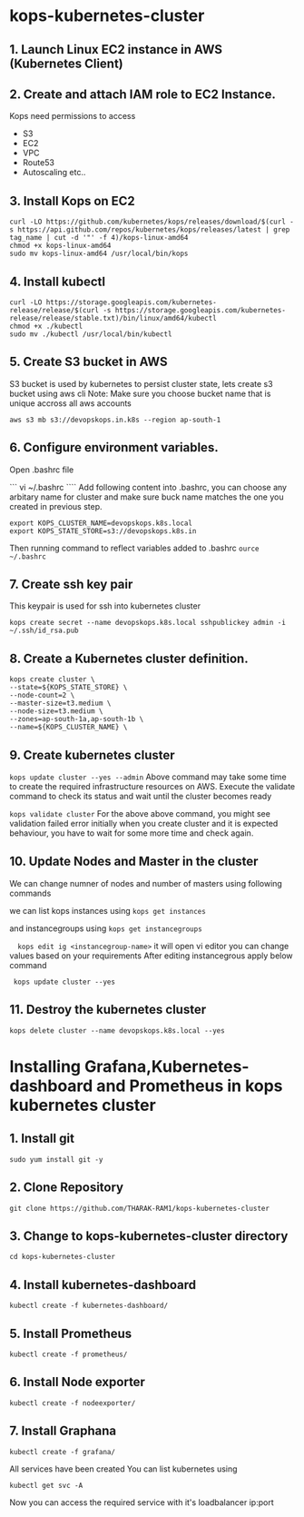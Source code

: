 # kops-kubernetes-cluster
## 1. Launch Linux EC2 instance in AWS (Kubernetes Client)
## 2. Create and attach IAM role to EC2 Instance.
Kops need permissions to access
-	S3
-	EC2
-	VPC
-	Route53
-	Autoscaling
	etc..
## 3. Install Kops on EC2
```
curl -LO https://github.com/kubernetes/kops/releases/download/$(curl -s https://api.github.com/repos/kubernetes/kops/releases/latest | grep tag_name | cut -d '"' -f 4)/kops-linux-amd64
chmod +x kops-linux-amd64
sudo mv kops-linux-amd64 /usr/local/bin/kops
```
## 4. Install kubectl
```
curl -LO https://storage.googleapis.com/kubernetes-release/release/$(curl -s https://storage.googleapis.com/kubernetes-release/release/stable.txt)/bin/linux/amd64/kubectl
chmod +x ./kubectl
sudo mv ./kubectl /usr/local/bin/kubectl
```

## 5. Create S3 bucket in AWS
S3 bucket is used by kubernetes to persist cluster state, lets create s3 bucket using aws cli Note: Make sure you choose bucket name that is unique accross all aws accounts

``` aws s3 mb s3://devopskops.in.k8s --region ap-south-1 ```

## 6. Configure environment variables.
Open .bashrc file

```	vi ~/.bashrc  ````
Add following content into .bashrc, you can choose any arbitary name for cluster and make sure buck name matches the one you created in previous step.
```
export KOPS_CLUSTER_NAME=devopskops.k8s.local
export KOPS_STATE_STORE=s3://devopskops.k8s.in
```
Then running command to reflect variables added to .bashrc
``` ource ~/.bashrc  ```
	
## 7. Create ssh key pair
This keypair is used for ssh into kubernetes cluster

``` ssh-keygen 
kops create secret --name devopskops.k8s.local sshpublickey admin -i ~/.ssh/id_rsa.pub
```

## 8. Create a Kubernetes cluster definition.
```
kops create cluster \
--state=${KOPS_STATE_STORE} \
--node-count=2 \
--master-size=t3.medium \
--node-size=t3.medium \
--zones=ap-south-1a,ap-south-1b \
--name=${KOPS_CLUSTER_NAME} \
```

## 9. Create kubernetes cluster
``` kops update cluster --yes --admin ```
Above command may take some time to create the required infrastructure resources on AWS. Execute the validate command to check its status and wait until the cluster becomes ready

``` kops validate cluster ```
For the above above command, you might see validation failed error initially when you create cluster and it is expected behaviour, you have to wait for some more time and check again.

## 10. Update Nodes and Master in the cluster
We can change numner of nodes and number of masters using following commands

we can list kops instances using
``` kops get instances ```

and instancegroups using
``` kops get instancegroups ```

```   kops edit ig <instancegroup-name> ```  it will open vi editor you can change values based on your requirements
After editing instancegrous apply below command
	
 ```  kops update cluster --yes  ```
## 11. Destroy the kubernetes cluster
``` kops delete cluster --name devopskops.k8s.local --yes ```



# Installing Grafana,Kubernetes-dashboard and Prometheus in kops kubernetes cluster

## 1. Install git 
```
sudo yum install git -y 
```

## 2. Clone Repository
```
git clone https://github.com/THARAK-RAM1/kops-kubernetes-cluster 
```
## 3. Change to kops-kubernetes-cluster directory
```
cd kops-kubernetes-cluster
```

## 4. Install kubernetes-dashboard
```
kubectl create -f kubernetes-dashboard/
```

## 5. Install Prometheus
```
kubectl create -f prometheus/
```

## 6. Install Node exporter 
```
kubectl create -f nodeexporter/
```

## 7. Install Graphana
```
kubectl create -f grafana/
```

All services have been created 
You can list kubernetes using 
```
kubectl get svc -A
```
Now you can access the required service with it's loadbalancer ip:port
	
	
